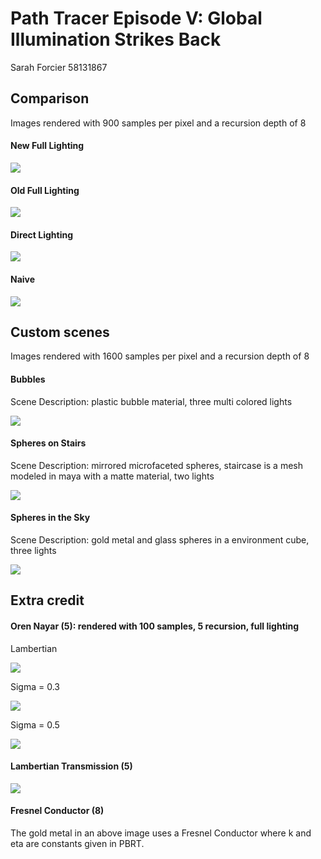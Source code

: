 Path Tracer Episode V: Global Illumination Strikes Back
======================

Sarah Forcier
58131867

Comparison
------------
Images rendered with 900 samples per pixel and a recursion depth of 8
#### New Full Lighting
![](./full_new.png)

#### Old Full Lighting
![](./full_old.png)

#### Direct Lighting
![](./twolights_direct.png)

#### Naive
![](./twolights_naive.png)


Custom scenes
-----------
Images rendered with 1600 samples per pixel and a recursion depth of 8
#### Bubbles
Scene Description: plastic bubble material, three multi colored lights

![](./bubbles.png)

#### Spheres on Stairs
Scene Description: mirrored microfaceted spheres, staircase is a mesh modeled in maya with a matte material, two lights

![](./stairs.png)

#### Spheres in the Sky
Scene Description: gold metal and glass spheres in a environment cube, three lights

![](./curved.png)


Extra credit
-----------
#### Oren Nayar (5): rendered with 100 samples, 5 recursion, full lighting

Lambertian

![](./oren0.png) 

Sigma = 0.3

![](./oren30.png) 

Sigma = 0.5

![](./oren50.png)

#### Lambertian Transmission (5)
![](./lamTrans.png)

#### Fresnel Conductor (8)
The gold metal in an above image uses a Fresnel Conductor where k and eta are constants given in PBRT. 